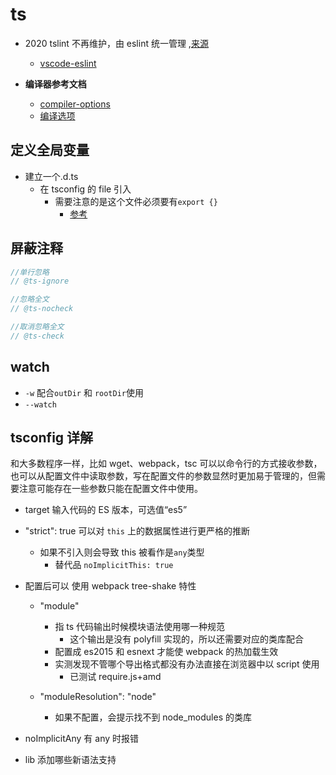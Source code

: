 # ts

- 2020 tslint 不再维护，由 eslint 统一管理 ,[来源](https://github.com/palantir/tslint/issues/4534)

  - [vscode-eslint](https://github.com/microsoft/vscode-eslint#settings-migration)

- **编译器参考文档**
  - [compiler-options](https://www.typescriptlang.org/docs/handbook/compiler-options.html)
  - [编译选项](https://www.tslang.cn/docs/handbook/compiler-options.html)

## 定义全局变量

- 建立一个.d.ts
  - 在 tsconfig 的 file 引入
    - 需要注意的是这个文件必须要有`export {}`
      - [参考](https://blog.csdn.net/n6308/article/details/103236093)

## 屏蔽注释

```js
//单行忽略
// @ts-ignore

//忽略全文
// @ts-nocheck

//取消忽略全文
// @ts-check
```

## watch

- `-w` 配合`outDir` 和 `rootDir`使用
- `--watch`

## tsconfig 详解

和大多数程序一样，比如 wget、webpack，tsc 可以以命令行的方式接收参数，也可以从配置文件中读取参数，写在配置文件的参数显然时更加易于管理的，但需要注意可能存在一些参数只能在配置文件中使用。

- target 输入代码的 ES 版本，可选值“es5”
- "strict": true 可以对 `this` 上的数据属性进行更严格的推断

  - 如果不引入则会导致 this 被看作是`any`类型
    - 替代品 `noImplicitThis: true`

- 配置后可以 使用 webpack tree-shake 特性

  - "module"

    - 指 ts 代码输出时候模块语法使用哪一种规范
      - 这个输出是没有 polyfill 实现的，所以还需要对应的类库配合
    - 配置成 es2015 和 esnext 才能使 webpack 的热加载生效
    - 实测发现不管哪个导出格式都没有办法直接在浏览器中以 script 使用
      - 已测试 require.js+amd

  - "moduleResolution": "node"
    - 如果不配置，会提示找不到 node_modules 的类库

- noImplicitAny 有 any 时报错
- lib 添加哪些新语法支持
